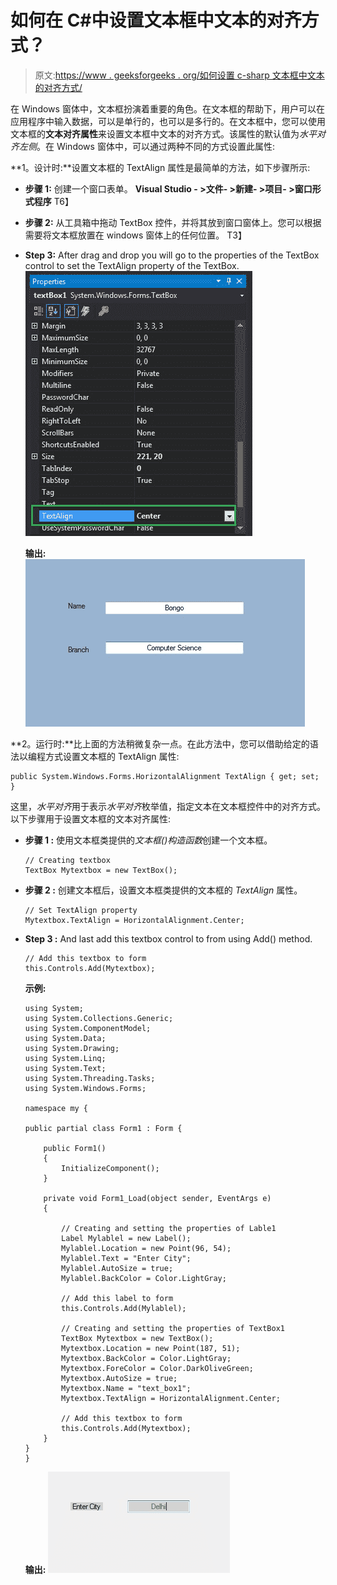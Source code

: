 # 如何在 C#中设置文本框中文本的对齐方式？

> 原文:[https://www . geeksforgeeks . org/如何设置 c-sharp 文本框中文本的对齐方式/](https://www.geeksforgeeks.org/how-to-set-the-alignment-of-the-text-in-the-textbox-in-c-sharp/)

在 Windows 窗体中，文本框扮演着重要的角色。在文本框的帮助下，用户可以在应用程序中输入数据，可以是单行的，也可以是多行的。在文本框中，您可以使用文本框的**文本对齐属性**来设置文本框中文本的对齐方式。该属性的默认值为*水平对齐左侧*。在 Windows 窗体中，可以通过两种不同的方式设置此属性:

**1。设计时:**设置文本框的 TextAlign 属性是最简单的方法，如下步骤所示:

*   **步骤 1:** 创建一个窗口表单。
    **Visual Studio - >文件- >新建- >项目- >窗口形式程序**
    T6】
*   **步骤 2:** 从工具箱中拖动 TextBox 控件，并将其放到窗口窗体上。您可以根据需要将文本框放置在 windows 窗体上的任何位置。
    T3】
*   **Step 3:** After drag and drop you will go to the properties of the TextBox control to set the TextAlign property of the TextBox.
    ![](img/6da9d683dcfe620b463c2ed5b7907fa4.png)

    **输出:**
    ![](img/b061bf6c5753dd4149febca042ff32c5.png)

**2。运行时:**比上面的方法稍微复杂一点。在此方法中，您可以借助给定的语法以编程方式设置文本框的 TextAlign 属性:

```
public System.Windows.Forms.HorizontalAlignment TextAlign { get; set; }
```

这里，*水平对齐*用于表示*水平对齐*枚举值，指定文本在文本框控件中的对齐方式。以下步骤用于设置文本框的文本对齐属性:

*   **步骤 1 :** 使用文本框类提供的*文本框()构造函数*创建一个文本框。

    ```
    // Creating textbox
    TextBox Mytextbox = new TextBox();

    ```

*   **步骤 2 :** 创建文本框后，设置文本框类提供的文本框的 *TextAlign* 属性。

    ```
    // Set TextAlign property
    Mytextbox.TextAlign = HorizontalAlignment.Center;

    ```

*   **Step 3 :** And last add this textbox control to from using Add() method.

    ```
    // Add this textbox to form
    this.Controls.Add(Mytextbox);

    ```

    **示例:**

    ```
    using System;
    using System.Collections.Generic;
    using System.ComponentModel;
    using System.Data;
    using System.Drawing;
    using System.Linq;
    using System.Text;
    using System.Threading.Tasks;
    using System.Windows.Forms;

    namespace my {

    public partial class Form1 : Form {

        public Form1()
        {
            InitializeComponent();
        }

        private void Form1_Load(object sender, EventArgs e)
        {

            // Creating and setting the properties of Lable1
            Label Mylablel = new Label();
            Mylablel.Location = new Point(96, 54);
            Mylablel.Text = "Enter City";
            Mylablel.AutoSize = true;
            Mylablel.BackColor = Color.LightGray;

            // Add this label to form
            this.Controls.Add(Mylablel);

            // Creating and setting the properties of TextBox1
            TextBox Mytextbox = new TextBox();
            Mytextbox.Location = new Point(187, 51);
            Mytextbox.BackColor = Color.LightGray;
            Mytextbox.ForeColor = Color.DarkOliveGreen;
            Mytextbox.AutoSize = true;
            Mytextbox.Name = "text_box1";
            Mytextbox.TextAlign = HorizontalAlignment.Center;

            // Add this textbox to form
            this.Controls.Add(Mytextbox);
        }
    }
    }
    ```

    **输出:**
    ![](img/30c912be8f6b8fedd68982e4233f7123.png)